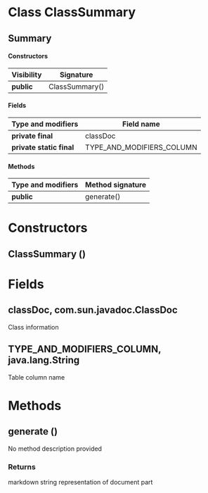 Class ClassSummary
==================
Summary
-------
#### Constructors
| Visibility | Signature      |
| ---------- | -------------- |
| **public** | ClassSummary() |
#### Fields
| Type and modifiers       | Field name                |
| ------------------------ | ------------------------- |
| **private final**        | classDoc                  |
| **private static final** | TYPE_AND_MODIFIERS_COLUMN |
#### Methods
| Type and modifiers | Method signature |
| ------------------ | ---------------- |
| **public**         | generate()       |

Constructors
============
ClassSummary ()
---------------


Fields
======
classDoc, com.sun.javadoc.ClassDoc
----------------------------------
Class information

TYPE_AND_MODIFIERS_COLUMN, java.lang.String
-------------------------------------------
Table column name


Methods
=======
generate ()
-----------
No method description provided
### Returns
markdown string representation of document part


